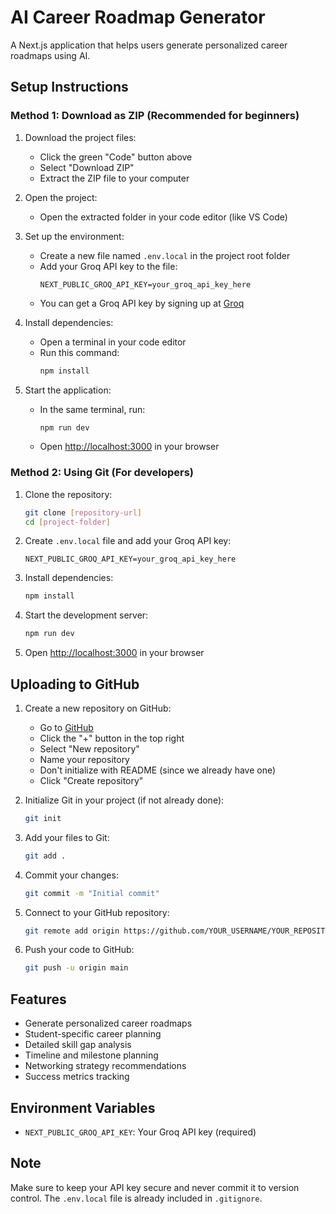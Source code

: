 # AI Career Roadmap Generator

A Next.js application that helps users generate personalized career roadmaps using AI.

## Setup Instructions

### Method 1: Download as ZIP (Recommended for beginners)

1. Download the project files:
   - Click the green "Code" button above
   - Select "Download ZIP"
   - Extract the ZIP file to your computer

2. Open the project:
   - Open the extracted folder in your code editor (like VS Code)

3. Set up the environment:
   - Create a new file named `.env.local` in the project root folder
   - Add your Groq API key to the file:
     ```
     NEXT_PUBLIC_GROQ_API_KEY=your_groq_api_key_here
     ```
   - You can get a Groq API key by signing up at [Groq](https://console.groq.com/)

4. Install dependencies:
   - Open a terminal in your code editor
   - Run this command:
     ```bash
     npm install
     ```

5. Start the application:
   - In the same terminal, run:
     ```bash
     npm run dev
     ```
   - Open [http://localhost:3000](http://localhost:3000) in your browser

### Method 2: Using Git (For developers)

1. Clone the repository:
   ```bash
   git clone [repository-url]
   cd [project-folder]
   ```

2. Create `.env.local` file and add your Groq API key:
   ```
   NEXT_PUBLIC_GROQ_API_KEY=your_groq_api_key_here
   ```

3. Install dependencies:
   ```bash
   npm install
   ```

4. Start the development server:
   ```bash
   npm run dev
   ```

5. Open [http://localhost:3000](http://localhost:3000) in your browser

## Uploading to GitHub

1. Create a new repository on GitHub:
   - Go to [GitHub](https://github.com)
   - Click the "+" button in the top right
   - Select "New repository"
   - Name your repository
   - Don't initialize with README (since we already have one)
   - Click "Create repository"

2. Initialize Git in your project (if not already done):
   ```bash
   git init
   ```

3. Add your files to Git:
   ```bash
   git add .
   ```

4. Commit your changes:
   ```bash
   git commit -m "Initial commit"
   ```

5. Connect to your GitHub repository:
   ```bash
   git remote add origin https://github.com/YOUR_USERNAME/YOUR_REPOSITORY_NAME.git
   ```

6. Push your code to GitHub:
   ```bash
   git push -u origin main
   ```

## Features

- Generate personalized career roadmaps
- Student-specific career planning
- Detailed skill gap analysis
- Timeline and milestone planning
- Networking strategy recommendations
- Success metrics tracking

## Environment Variables

- `NEXT_PUBLIC_GROQ_API_KEY`: Your Groq API key (required)

## Note

Make sure to keep your API key secure and never commit it to version control. The `.env.local` file is already included in `.gitignore`. 